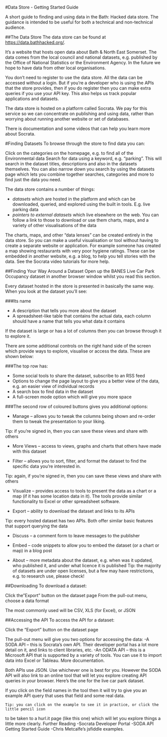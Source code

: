 #Data Store - Getting Started Guide

A short guide to finding and using data in the Bath: Hacked data store. The guidance is intended to be useful for both a technical and non-technical audience.

##The Data Store
The data store can be found at https://data.bathhacked.org/.

It’s a website that hosts open data about Bath & North East Somerset. The data comes from the local council and national datasets, e.g. published by the Office of National Statistics or the Environment Agency. In the future we hope to have data from other local organisations.

You don’t need to register to use the data store. All the data can be accessed without a login. But if you’re a developer who is using the APIs that the store provides, then if you do register then you can make extra queries if you use your API key. This also helps us track popular applications and datasets.

The data store is hosted on a platform called Socrata. We pay for this service so we can concentrate on publishing and using data, rather than worrying about running another website or set of databases.

There is documentation and some videos that can help you learn more about Socrata.

#Finding Datasets
To browse through the store to find data you can:

Click on the categories on the homepage, e.g. to find all of the Environmental data
Search for data using a keyword, e.g. “parking”. This will search in the dataset titles, descriptions and also in the datasets themselves.
You can also narrow down you search by using the datasets page which lets you combine together searches, categories and more to find just the data you need.

The data store contains a number of things:

- *datasets* which are hosted in the platform and which can be downloaded, queried, and explored using the built in tools. E.g. live parking data
- *pointers to external datasets* which live elsewhere on the web. You can follow a link to those to download or use them
charts, maps, and a variety of other visualisations of the data

The charts, maps, and other “data lenses” can be created entirely in the data store. So you can make a useful visualisation or tool without having to create a separate website or application. For example someone has created a map showing restaurants with very poor hygiene ratings. These can be embedded in another website, e.g. a blog, to help you tell stories with the data. See the Socrata video tutorials for more help.

##Finding Your Way Around a Dataset
Open up the BANES Live Car Park Occupancy dataset in another browser window whilst you read this section.

Every dataset hosted in the store is presented in basically the same way. When you look at the dataset you’ll see:

###Its name
- A description that tells you more about the dataset
- A spreadsheet-like table that contains the actual data, each column should have a name that tells you what data it contains

If the dataset is large or has a lot of columns then you can browse through it to explore it.

There are some additional controls on the right hand side of the screen which provide ways to explore, visualise or access the data. These are shown below:

###The top row has:

- Some social tools to share the dataset, subscribe to an RSS feed
- Options to change the page layout to give you a better view of the data, e.g. an easier view of individual records
- A search box to find data in the dataset
- A full-screen mode option which will give you more space

###The second row of coloured buttons gives you additional options:
 
- Manage – allows you to tweak the columns being shown and re-order them to tweak the presentation to your liking.

Tip: if you’re signed in, then you can save these views and share with others

- More Views – access to views, graphs and charts that others have made with this dataset

- Filter – allows you to sort, filter, and format the dataset to find the specific data you’re interested in.

Tip: again, if you’re signed in, then you can save these views and share with others

- Visualize – provides access to tools to present the data as a chart or a map (if it has some location data in it). The tools provide similar functionality to Excel or other spreadsheet software.

- Export – ability to download the dataset and links to its APIs

Tip: every hosted dataset has two APIs. Both offer similar basic features that support querying the data

- Discuss – a comment form to leave messages to the publisher

- Embed – code snippets to allow you to embed the dataset (or a chart or map) in a blog post

- About – more metadata about the dataset, e.g. when was it updated, who published it, and under what licence it is published 
Tip: the majority of datasets are under open licenses, but a few may have restrictions, e.g. to research use, please check!

##Downloading
To download a dataset:

Click the”Export” button on the dataset page
From the pull-out menu, choose a data format

The most commonly used will be CSV, XLS (for Excel), or JSON

##Accessing the API
To access the API for a dataset:

Click the “Export” button on the dataset page

The pull-out menu will give you two options for accessing the data:
-A SODA API – this is Socrata’s own API. Their developer portal has a lot more detail on it, and links to client libraries, etc.
-An ODATA API – this is a Microsoft API that is supported by a variety of tools. You can use it to import data into Excel or Tableau. More documentation.

Both APIs use JSON. Use whichever one is best for you. However the SODA API will also link to an online tool that will let you explore creating API queries in your browser. Here’s the one for the live car park dataset.

If you click on the field names in the tool then it will try to give you an example API query that uses that field and some real data.

	Tip: you can click on the example to see it in practice, or click the little pencil icon
to be taken to a hurl.it page (like this one) which will let you explore things a little 
more clearly.
Further Reading
-Socrata Developer Portal
-SODA API Getting Started Guide
-Chris Metcalfe’s jsfiddle examples.
